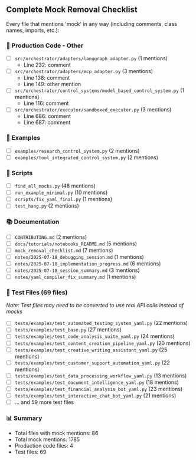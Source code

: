 ## Complete Mock Removal Checklist

Every file that mentions 'mock' in any way (including comments, class names, imports, etc.):


### 🚨 Production Code - Other
- [ ] `src/orchestrator/adapters/langgraph_adapter.py` (1 mentions)
  - Line 232: comment
- [ ] `src/orchestrator/adapters/mcp_adapter.py` (3 mentions)
  - Line 138: comment
  - Line 149: other mention
- [ ] `src/orchestrator/control_systems/model_based_control_system.py` (1 mentions)
  - Line 116: comment
- [ ] `src/orchestrator/executor/sandboxed_executor.py` (3 mentions)
  - Line 686: comment
  - Line 687: comment

### 📘 Examples
- [ ] `examples/research_control_system.py` (2 mentions)
- [ ] `examples/tool_integrated_control_system.py` (2 mentions)

### 📜 Scripts
- [ ] `find_all_mocks.py` (48 mentions)
- [ ] `run_example_minimal.py` (10 mentions)
- [ ] `scripts/fix_yaml_final.py` (1 mentions)
- [ ] `test_hang.py` (2 mentions)

### 📚 Documentation
- [ ] `CONTRIBUTING.md` (2 mentions)
- [ ] `docs/tutorials/notebooks_README.md` (5 mentions)
- [ ] `mock_removal_checklist.md` (7 mentions)
- [ ] `notes/2025-07-18_debugging_session.md` (1 mentions)
- [ ] `notes/2025-07-18_implementation_progress.md` (6 mentions)
- [ ] `notes/2025-07-18_session_summary.md` (3 mentions)
- [ ] `notes/yaml_compiler_fix_summary.md` (1 mentions)

### 🧪 Test Files (69 files)
*Note: Test files may need to be converted to use real API calls instead of mocks*
- [ ] `tests/examples/test_automated_testing_system_yaml.py` (22 mentions)
- [ ] `tests/examples/test_base.py` (27 mentions)
- [ ] `tests/examples/test_code_analysis_suite_yaml.py` (24 mentions)
- [ ] `tests/examples/test_content_creation_pipeline_yaml.py` (20 mentions)
- [ ] `tests/examples/test_creative_writing_assistant_yaml.py` (25 mentions)
- [ ] `tests/examples/test_customer_support_automation_yaml.py` (22 mentions)
- [ ] `tests/examples/test_data_processing_workflow_yaml.py` (13 mentions)
- [ ] `tests/examples/test_document_intelligence_yaml.py` (18 mentions)
- [ ] `tests/examples/test_financial_analysis_bot_yaml.py` (23 mentions)
- [ ] `tests/examples/test_interactive_chat_bot_yaml.py` (21 mentions)
- [ ] ... and 59 more test files

### 📊 Summary
- Total files with mock mentions: 86
- Total mock mentions: 1785
- Production code files: 4
- Test files: 69
